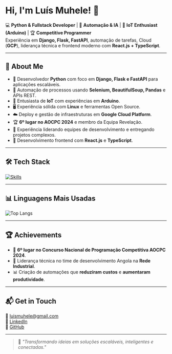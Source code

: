 # Hi, I'm Luís Muhele! 👋

💻 **Python & Fullstack Developer** | 🚀 **Automação & IA** | 📡 **IoT Enthusiast (Arduino)** | 🏆 **Competitive Programmer**  
Experiência em **Django, Flask, FastAPI**, automação de tarefas, Cloud (**GCP**), liderança técnica e frontend moderno com **React.js + TypeScript**.

---

## 🚀 About Me

- 🐍 Desenvolvedor **Python** com foco em **Django, Flask e FastAPI** para aplicações escaláveis.  
- 🤖 Automação de processos usando **Selenium, BeautifulSoup, Pandas** e APIs REST.  
- 📡 Entusiasta de **IoT** com experiências em **Arduino**.  
- 🖥️ Experiência sólida com **Linux** e ferramentas Open Source.  
- ☁️ Deploy e gestão de infraestruturas em **Google Cloud Platform**.  
- 🏆 **6º lugar no AOCPC 2024** e membro da Equipa Revelação.  
- 🤝 Experiência liderando equipes de desenvolvimento e entregando projetos complexos.  
- 🎨 Desenvolvimento frontend com **React.js** e **TypeScript**.

---

## 🛠 Tech Stack

[![Skills](https://skillicons.dev/icons?i=python,django,flask,fastapi,selenium,react,typescript,postgresql,mysql,sqlite,git,linux,gcp,arduino,js,nodejs)](https://skillicons.dev)

---

## 📊 Linguagens Mais Usadas

![Top Langs](https://github-readme-stats.vercel.app/api/top-langs/?username=lord2pm&layout=compact&theme=vue-dark&hide_border=true)

---

## 🏆 Achievements

- 🏅 **6º lugar no Concurso Nacional de Programação Competitiva AOCPC 2024**.  
- 🤝 Liderança técnica no time de desenvolvimento Angola na **Rede Industrial**.  
- 📊 Criação de automações que **reduziram custos** e **aumentaram produtividade**.

---

## 📬 Get in Touch

📧 [luismuhele@gmail.com](mailto:luismuhele@gmail.com)  
💼 [LinkedIn](https://www.linkedin.com/in/lu%C3%ADs-muhele-708b49259/)  
🐙 [GitHub](https://github.com/lord2pm)  

---

> 🚀 *"Transformando ideias em soluções escaláveis, inteligentes e conectadas."*
